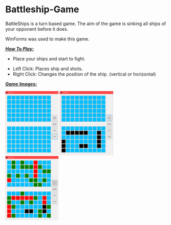 # Battleship-Game

BattleShips is a turn based game. The aim of the game is sinking all ships of your opponent before it does.

WinForms was used to make this game.

***<ins>How To Play:</ins>***
  * Place your ships and start to fight.
  >
  * Left Click: Places ship and shots.
  * Right Click: Changes the position of the ship. (vertical or horizontal)
  
***<ins>Game Images:</ins>***
>
<div>
  <img src="https://github.com/bsametarman/Battleship-Game/blob/main/BattleshipGame/assets/game.jpg" width=33% height=33%>
  <img src="https://github.com/bsametarman/Battleship-Game/blob/main/BattleshipGame/assets/game1.jpg" width=33% height=33%>
  <img src="https://github.com/bsametarman/Battleship-Game/blob/main/BattleshipGame/assets/game2.jpg" width=33% height=33%>
</div>
